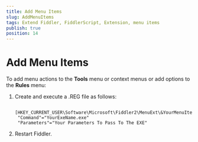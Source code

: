 ```yaml
---
title: Add Menu Items
slug: AddMenuItems
tags: Extend Fiddler, FiddlerScript, Extension, menu items
publish: true
position: 14
---
```


Add Menu Items
==============

To add menu actions to the **Tools** menu or context menus or add options to the **Rules** menu:

1. Create and execute a .REG file as follows:

		[HKEY_CURRENT_USER\Software\Microsoft\Fiddler2\MenuExt\&YourMenuItemName]
		"Command"="YourExeName.exe"
		"Parameters"="Your Parameters To Pass To The EXE"

2. Restart Fiddler.

